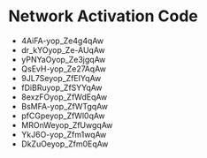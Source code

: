# Network Activation Code
* 4AiFA-yop_Ze4g4qAw  
* dr_kYOyop_Ze-AUqAw  
* yPNYaOyop_Ze3jgqAw  
* QsEvH-yop_Ze27AqAw  
* 9JL7Seyop_ZfEIYqAw  
* fDiBRuyop_ZfSYYqAw  
* 8exzFOyop_ZfWdEqAw  
* BsMFA-yop_ZfWTgqAw  
* pfCGpeyop_ZfWl0qAw  
* MROnWeyop_ZfUwgqAw  
* YkJ6O-yop_Zfm1wqAw  
* DkZuOeyop_Zfm0EqAw  
